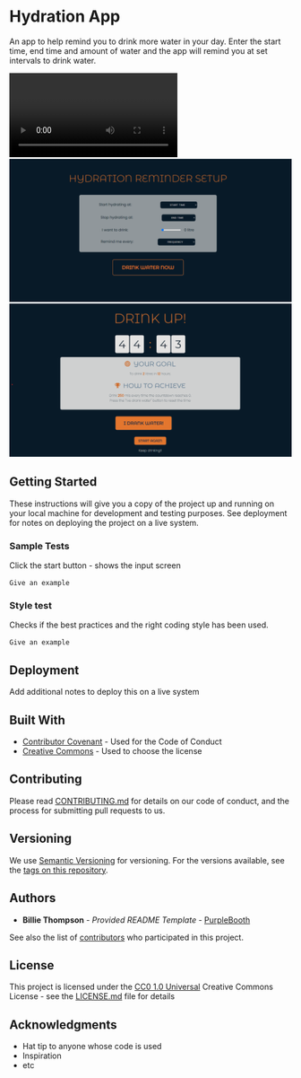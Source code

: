 # Hydration App

An app to help remind you to drink more water in your day. 
Enter the start time, end time and amount of water and the app will remind you at set intervals to drink water. 
  
<video controls src="public/screenshot-1.mp4" title="Title" autoplay></video>
![alt text](public/screenshot2.png)
![alt text](public/screenshot3.png)

## Getting Started

These instructions will give you a copy of the project up and running on
your local machine for development and testing purposes. See deployment
for notes on deploying the project on a live system.

### Sample Tests

Click the start button - shows the input screen

    Give an example

### Style test

Checks if the best practices and the right coding style has been used.

    Give an example

## Deployment

Add additional notes to deploy this on a live system

## Built With

  - [Contributor Covenant](https://www.contributor-covenant.org/) - Used
    for the Code of Conduct
  - [Creative Commons](https://creativecommons.org/) - Used to choose
    the license

## Contributing

Please read [CONTRIBUTING.md](CONTRIBUTING.md) for details on our code
of conduct, and the process for submitting pull requests to us.

## Versioning

We use [Semantic Versioning](http://semver.org/) for versioning. For the versions
available, see the [tags on this
repository](https://github.com/PurpleBooth/a-good-readme-template/tags).

## Authors

  - **Billie Thompson** - *Provided README Template* -
    [PurpleBooth](https://github.com/PurpleBooth)

See also the list of
[contributors](https://github.com/PurpleBooth/a-good-readme-template/contributors)
who participated in this project.

## License

This project is licensed under the [CC0 1.0 Universal](LICENSE.md)
Creative Commons License - see the [LICENSE.md](LICENSE.md) file for
details

## Acknowledgments

  - Hat tip to anyone whose code is used
  - Inspiration
  - etc
